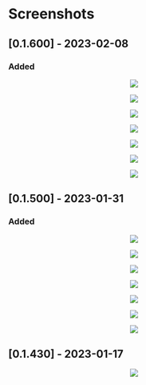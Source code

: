 # Screenshots

## [0.1.600] - 2023-02-08
### Added
<p align="center"><img src="Assets/v0.1.600/TgDownloaderConsole_Main_menu.png"></p>
<p align="center"><img src="Assets/v0.1.600/TgDownloaderConsole_Application_settings.png"></p>
<p align="center"><img src="Assets/v0.1.600/TgDownloaderConsole_Storage_settings.png"></p>
<p align="center"><img src="Assets/v0.1.600/TgDownloaderConsole_Client_settings_Proxy.png"></p>
<p align="center"><img src="Assets/v0.1.600/TgDownloaderConsole_Client_exception.png"></p>
<p align="center"><img src="Assets/v0.1.600/TgDownloaderConsole_Download_settings.png"></p>
<p align="center"><img src="Assets/v0.1.600/TgDownloaderConsole_Advanced.png"></p>

## [0.1.500] - 2023-01-31
### Added
<p align="center"><img src="Assets/v0.1.500/TgDownloaderConsole_Main_menu.png"></p>
<p align="center"><img src="Assets/v0.1.500/TgDownloaderConsole_Storage_settings.png"></p>
<p align="center"><img src="Assets/v0.1.500/TgDownloaderConsole_Client_settings_Socks.png"></p>
<p align="center"><img src="Assets/v0.1.500/TgDownloaderConsole_Client_settings_MtProto.png"></p>
<p align="center"><img src="Assets/v0.1.500/TgDownloaderConsole_Client_exception.png"></p>
<p align="center"><img src="Assets/v0.1.500/TgDownloaderConsole_Download_settings.png"></p>
<p align="center"><img src="Assets/v0.1.500/TgDownloaderConsole_Advanced.png"></p>

## [0.1.430] - 2023-01-17
<p align="center"><img src="Assets/v0.1.430/TgDownloaderConsole_Download_settings.png"></p>
